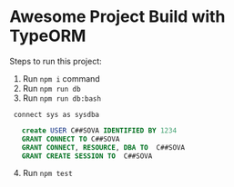 # Awesome Project Build with TypeORM

Steps to run this project:

1. Run `npm i` command
2. Run `npm run db`
3. Run `npm run db:bash`

``` connect sys as sysdba```
   
```sql
   create USER C##SOVA IDENTIFIED BY 1234
   GRANT CONNECT TO C##SOVA
   GRANT CONNECT, RESOURCE, DBA TO  C##SOVA
   GRANT CREATE SESSION TO  C##SOVA
```

4. Run `npm test`
